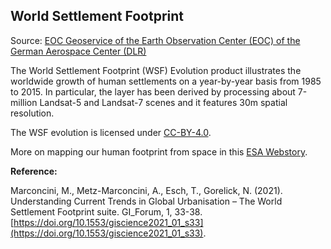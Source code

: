 ## World Settlement Footprint

Source: [EOC Geoservice of the Earth Observation Center (EOC) of the German Aerospace Center (DLR) ](https://geoservice.dlr.de/web/maps/eoc:wsf2019)

The World Settlement Footprint (WSF) Evolution product illustrates the worldwide growth of human settlements on a year-by-year basis from 1985 to 2015.
In particular, the layer has been derived by processing about 7-million Landsat-5 and Landsat-7 scenes and it features 30m spatial resolution.

The WSF evolution is licensed under [CC-BY-4.0](https://creativecommons.org/licenses/by-nc/4.0/).

More on mapping our human footprint from space in this [ESA Webstory](https://www.esa.int/Applications/Observing_the_Earth/Mapping_our_human_footprint_from_space).


**Reference:**

Marconcini, M., Metz-Marconcini, A., Esch, T., Gorelick, N. (2021). Understanding Current Trends in Global Urbanisation – The World Settlement Footprint suite. GI_Forum, 1, 33-38. [https://doi.org/10.1553/giscience2021_01_s33](https://doi.org/10.1553/giscience2021_01_s33).
